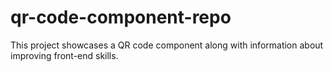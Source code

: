 # qr-code-component-repo
This project showcases a QR code component along with information about improving front-end skills.
